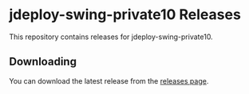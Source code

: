 # jdeploy-swing-private10 Releases

This repository contains releases for jdeploy-swing-private10.

## Downloading

You can download the latest release from the [releases page](releases).
